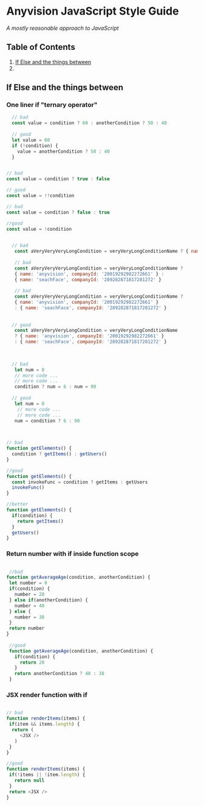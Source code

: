 # Anyvision JavaScript Style Guide
*A mostly reasonable approach to JavaScript*



## Table of Contents
 1. [If Else and the things between](#if-else-and-the-things-between)
 2. 
 



## If Else and the things between

### One liner if "ternary operator"

```javascript
  // bad 
  const value = condition ? 60 : anotherCondition ? 50 : 40
  
  // good 
  let value = 60
  if (!condition) {
    value = anotherCondition ? 50 : 40
  }

```

  ```javascript
  
  // bad 
  const value = condition ? true : false
  
  // good
  const value = !!condition
  
  // bad 
  const value = condition ? false : true
  
  //good
  const value = !condition
  
  ```

```javascript
  
  // bad 
   const aVeryVeryVeryLongCondition = veryVeryLongConditionName ? { name: 'anyvision', companyId: '20019292982272661' } : { name: 'seachFace', companyId: '289282871817281272' }
   
   // bad 
   const aVeryVeryVeryLongCondition = veryVeryLongConditionName ? 
   { name: 'anyvision', companyId: '20019292982272661' } :
   { name: 'seachFace', companyId: '289282871817281272' }
   
   // bad 
   const aVeryVeryVeryLongCondition = veryVeryLongConditionName ? 
   { name: 'anyvision', companyId: '20019292982272661' }
   : { name: 'seachFace', companyId: '289282871817281272' }
   
   
  // good 
   const aVeryVeryVeryLongCondition = veryVeryLongConditionName
   ? { name: 'anyvision', companyId: '20019292982272661' }
   : { name: 'seachFace', companyId: '289282871817281272' }
  
  ```

```javascript
  
  // bad 
   let num = 0
   // more code ...
   // more code ...
   condition ? num = 6 : num = 90
   
  // good 
   let num = 0
    // more code ...
    // more code ...
   num = condition ? 6 : 90
  
  ```

  ```javascript
  
  // bad 
  function getElements() {
    condition ? getItems() : getUsers()
  }
  
  //good
  function getElements() {
    const invokeFunc = condition ? getItems : getUsers
    invokeFunc()
  }
  
  //better
  function getElements() {
    if(condition) {
      return getItems()
    }
    getUsers()
  }
  
  ```
  
### Return number with if inside function scope

```javascript

 //bad
function getAverageAge(condition, anotherCondition) {
 let number = 0
 if(condition) {
   number = 20
 } else if(anotherCondition) {
   number = 40
 } else {
   number = 38
 }
 return number
}
 
 //good
 function getAverageAge(condition, anotherCondition) {
   if(condition) {
     return 20
   }
   return anotherCondition ? 40 : 38
 }
```

### JSX render function with if

  ```javascript
  
  // bad 
  function renderItems(items) {
   if(item && items.length) {
    return (
       <JSX />
     )
   }
  }
  
  //good
 function renderItems(items) {
   if(!items || !item.length) {
     return null
   }
   return <JSX />
  }
  
  ```
